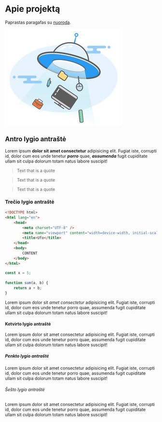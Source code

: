 # Apie projektą

Paprastas paragafas su [nuoroda](https://example.com).

![Ufo nuotrauka](./ufo.jpg)

## Antro lygio antraštė

Lorem ipsum **dolor sit amet consectetur** adipisicing elit. Fugiat iste, corrupti id, dolor cum eos unde tenetur **_porro_** quae, _**assumenda**_ fugit cupiditate ullam sit culpa dolorum totam natus labore suscipit!

> Text that is a quote

> Text that is a quote

> Text that is a quote

### Trečio lygio antraštė

```html
<!DOCTYPE html>
<html lang="en">
    <head>
        <meta charset="UTF-8" />
        <meta name="viewport" content="width=device-width, initial-scale=1.0" />
        <title>Ufo</title>
    </head>
    <body>
        CONTENT
    </body>
</html>
```

```js
const x = 5;

function sum(a, b) {
    return a + b;
}
```

Lorem ipsum dolor sit _amet consectetur_ adipisicing elit. Fugiat iste, corrupti id, dolor cum eos unde tenetur porro quae, assumenda fugit cupiditate ullam sit culpa dolorum totam natus labore suscipit!

#### Ketvirto lygio antraštė

Lorem ipsum dolor sit amet consectetur adipisicing elit. Fugiat iste, corrupti id, dolor cum eos unde tenetur porro quae, assumenda fugit cupiditate ullam sit culpa dolorum totam natus labore suscipit!

##### Penkto lygio antraštė

Lorem ipsum dolor sit amet consectetur adipisicing elit. Fugiat iste, corrupti id, dolor cum eos unde tenetur porro quae, assumenda fugit cupiditate ullam sit culpa dolorum totam natus labore suscipit!

###### Šešto lygio antraštė

Lorem ipsum dolor sit amet consectetur adipisicing elit. Fugiat iste, corrupti id, dolor cum eos unde tenetur porro quae, assumenda fugit cupiditate ullam sit culpa dolorum totam natus labore suscipit!
